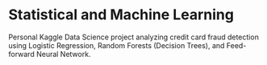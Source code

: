 # Statistical and Machine Learning 
Personal Kaggle Data Science project analyzing credit card fraud detection using Logistic Regression, Random Forests (Decision Trees), and Feed-forward Neural Network.
